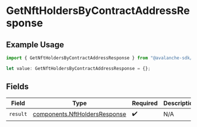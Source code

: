 # GetNftHoldersByContractAddressResponse

## Example Usage

```typescript
import { GetNftHoldersByContractAddressResponse } from "@avalanche-sdk/devtools/models/operations";

let value: GetNftHoldersByContractAddressResponse = {};
```

## Fields

| Field                                                                          | Type                                                                           | Required                                                                       | Description                                                                    |
| ------------------------------------------------------------------------------ | ------------------------------------------------------------------------------ | ------------------------------------------------------------------------------ | ------------------------------------------------------------------------------ |
| `result`                                                                       | [components.NftHoldersResponse](../../models/components/nftholdersresponse.md) | :heavy_check_mark:                                                             | N/A                                                                            |